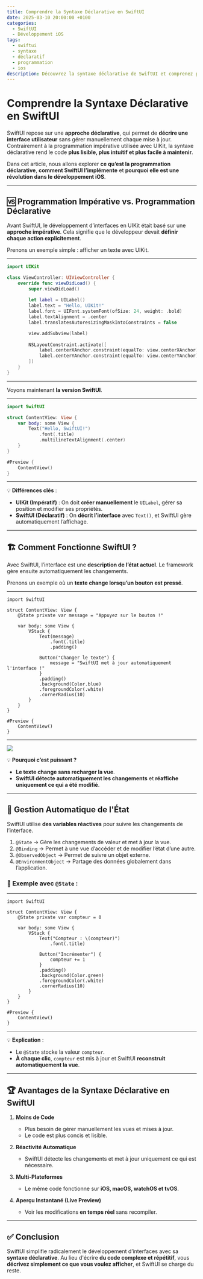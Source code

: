 ```yaml
---
title: Comprendre la Syntaxe Déclarative en SwiftUI
date: 2025-03-10 20:00:00 +0100
categories:
  - SwiftUI
  - Développement iOS
tags:
  - swiftui
  - syntaxe
  - déclaratif
  - programmation
  - ios
description: Découvrez la syntaxe déclarative de SwiftUI et comprenez pourquoi elle simplifie le développement d’interfaces utilisateur.
---
```


# Comprendre la Syntaxe Déclarative en SwiftUI

SwiftUI repose sur une **approche déclarative**, qui permet de **décrire une interface utilisateur** sans gérer manuellement chaque mise à jour. Contrairement à la programmation impérative utilisée avec UIKit, la syntaxe déclarative rend le code **plus lisible, plus intuitif et plus facile à maintenir**.

Dans cet article, nous allons explorer **ce qu’est la programmation déclarative**, **comment SwiftUI l’implémente** et **pourquoi elle est une révolution dans le développement iOS**.

---

## 🆚 Programmation Impérative vs. Programmation Déclarative

Avant SwiftUI, le développement d’interfaces en UIKit était basé sur une **approche impérative**. Cela signifie que le développeur devait **définir chaque action explicitement**.

Prenons un exemple simple : afficher un texte avec UIKit.

---
```swift
import UIKit

class ViewController: UIViewController {
    override func viewDidLoad() {
        super.viewDidLoad()
        
        let label = UILabel()
        label.text = "Hello, UIKit!"
        label.font = UIFont.systemFont(ofSize: 24, weight: .bold)
        label.textAlignment = .center
        label.translatesAutoresizingMaskIntoConstraints = false

        view.addSubview(label)
        
        NSLayoutConstraint.activate([
            label.centerXAnchor.constraint(equalTo: view.centerXAnchor),
            label.centerYAnchor.constraint(equalTo: view.centerYAnchor)
        ])
    }
}
```
---

Voyons maintenant **la version SwiftUI**.

---
```swift
import SwiftUI

struct ContentView: View {
    var body: some View {
        Text("Hello, SwiftUI!")
            .font(.title)
            .multilineTextAlignment(.center)
    }
}

#Preview {
    ContentView()
}
```
---

💡 **Différences clés** :
- **UIKit (Impératif)** : On doit **créer manuellement** le `UILabel`, gérer sa position et modifier ses propriétés.
- **SwiftUI (Déclaratif)** : On **décrit l’interface** avec `Text()`, et SwiftUI gère automatiquement l’affichage.

---

## 🏗 Comment Fonctionne SwiftUI ?

Avec SwiftUI, l’interface est une **description de l’état actuel**. Le framework gère ensuite automatiquement les changements.

Prenons un exemple où un **texte change lorsqu’un bouton est pressé**.

---
```
import SwiftUI

struct ContentView: View {
    @State private var message = "Appuyez sur le bouton !"

    var body: some View {
        VStack {
            Text(message)
                .font(.title)
                .padding()

            Button("Changer le texte") {
                message = "SwiftUI met à jour automatiquement l'interface !"
            }
            .padding()
            .background(Color.blue)
            .foregroundColor(.white)
            .cornerRadius(10)
        }
    }
}

#Preview {
    ContentView()
}
```
---

![](../assets/images/2025-03-10-Comprendre-la-Syntaxe-Declarative-en-SwiftUI/Xcodeswiftuibutton.gif)

💡 **Pourquoi c’est puissant ?**
- **Le texte change sans recharger la vue**.
- **SwiftUI détecte automatiquement les changements** et **réaffiche uniquement ce qui a été modifié**.

---

## 🔄 Gestion Automatique de l'État

SwiftUI utilise **des variables réactives** pour suivre les changements de l’interface.

1. `@State` → Gère les changements de valeur et met à jour la vue.
2. `@Binding` → Permet à une vue d’accéder et de modifier l’état d’une autre.
3. `@ObservedObject` → Permet de suivre un objet externe.
4. `@EnvironmentObject` → Partage des données globalement dans l’application.

### 🎯 Exemple avec `@State` :

---
```
import SwiftUI

struct ContentView: View {
    @State private var compteur = 0

    var body: some View {
        VStack {
            Text("Compteur : \(compteur)")
                .font(.title)
            
            Button("Incrémenter") {
                compteur += 1
            }
            .padding()
            .background(Color.green)
            .foregroundColor(.white)
            .cornerRadius(10)
        }
    }
}

#Preview {
    ContentView()
}
```
---

💡 **Explication** :
- Le `@State` stocke la valeur `compteur`.
- **À chaque clic**, `compteur` est mis à jour et SwiftUI **reconstruit automatiquement la vue**.

---

## 🏆 Avantages de la Syntaxe Déclarative en SwiftUI

1. **Moins de Code**  
   - Plus besoin de gérer manuellement les vues et mises à jour.
   - Le code est plus concis et lisible.

2. **Réactivité Automatique**  
   - SwiftUI détecte les changements et met à jour uniquement ce qui est nécessaire.

3. **Multi-Plateformes**  
   - Le même code fonctionne sur **iOS, macOS, watchOS et tvOS**.

4. **Aperçu Instantané (Live Preview)**  
   - Voir les modifications **en temps réel** sans recompiler.

---

## ✅ Conclusion

SwiftUI simplifie radicalement le développement d’interfaces avec sa **syntaxe déclarative**. Au lieu d'écrire **du code complexe et répétitif**, vous **décrivez simplement ce que vous voulez afficher**, et SwiftUI se charge du reste.
